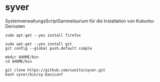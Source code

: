 syver
=====

SystemverwaltungsScriptSammelsurium für die Installation von Kubuntu-Derivaten

    sudo apt-get --yes install firefox
    
    sudo apt-get --yes install git
    git config --global push.default simple

    mkdir $HOME/bin
    cd $HOME/bin

    git clone https://github.com/sunito/syver.git
    bash syver/bin/sy-basiconf
